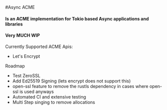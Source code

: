 #Async ACME
#### Is an ACME implementation for Tokio based Async applications and libraries
#### Very MUCH WIP

Currently Supported ACME Apis:
* Let's Encrypt

Roadmap
* Test ZeroSSL
* Add Ed25519 Signing (lets encrypt does not support this)
* open-ssl feature to remove the rustls dependency in cases where open-ssl is used anyways
* Automated CI and extensive testing
* Multi Step singing to remove allocations
